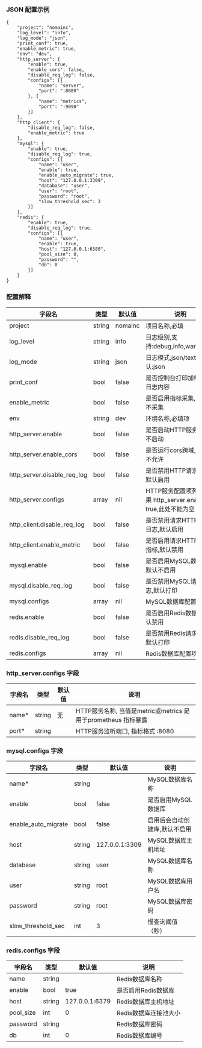 
### JSON 配置示例

```
{
	"project": "nomainc",
	"log_level": "info",
	"log_mode": "json",
	"print_conf": true,
	"enable_metric": true,
	"env": "dev",
	"http_server": {
		"enable": true,
		"enable_cors": false,
		"disable_req_log": false,
		"configs": [{
			"name": "server",
			"port": ":8080"
		}, {
			"name": "metrics",
			"port": ":9090"
		}]
	},
	"http_client": {
		"disable_req_log": false,
		"enable_metric": true
	},
	"mysql": {
		"enable": true,
		"disable_req_log": true,
		"configs": [{
			"name": "user",
			"enable": true,
			"enable_auto_migrate": true,
			"host": "127.0.0.1:3309",
			"database": "user",
			"user": "root",
			"password": "root",
			"slow_threshold_sec": 3
		}]
	},
	"redis": {
		"enable": true,
		"disable_req_log": true,
		"configs": [{
			"name": "user",
			"enable": true,
			"host": "127.0.0.1:6380",
			"pool_size": 0,
			"password": "",
			"db": 0
		}]
	}
}
```

### 配置解释

| 字段名 | 类型 | 默认值 | 说明 |
|--------|------|--------|------|
| project | string | nomainc | 项目名称,必填 |
| log_level | string | info | 日志级别,支持:debug,info,warn,error|
| log_mode | string | json | 日志模式,json/text,默认:json |
| print_conf | bool | false | 是否控制台打印加载后的日志内容 |
| enable_metric | bool | false | 是否启用指标采集,默认:不采集 |
| env | string | dev | 环境名称,必填项 |
| http_server.enable | bool | false | 是否启动HTTP服务,默认不启动 |
| http_server.enable_cors | bool | false | 是否运行cors跨域, 默认不允许 |
| http_server.disable_req_log | bool | false | 是否禁用HTTP请求日志,默认启用 |
| http_server.configs | array | nil | HTTP服务配置项列表, 如果 http_server.enable 为true,此处不能为空 |
| http_client.disable_req_log | bool | false | 是否禁用请求HTTP请求日志,默认启用 |
| http_client.enable_metric | bool | false | 是否启用请求HTTP请求指标,默认禁用 |
| mysql.enable | bool | false | 是否启用MySQL数据库,默认不启用 |
| mysql.disable_req_log | bool | false | 是否禁用MySQL请求日志,默认打印 |
| mysql.configs | array | nil | MySQL数据库配置项列表 |
| redis.enable | bool | false | 是否启用Redis数据库,默认禁用 |
| redis.disable_req_log | bool | false | 是否禁用Redis请求日志,默认打印 |
| redis.configs | array | nil | Redis数据库配置项列表 |

### http_server.configs 字段

| 字段名 | 类型 | 默认值 | 说明 |
|--------|------|--------|------|
| name* | string | 无 | HTTP服务名称, 当值是metric或metrics 是用于prometheus 指标暴露 |
| port* | string |  | HTTP服务监听端口, 指标格式 :8080 |

### mysql.configs 字段

| 字段名 | 类型 | 默认值 | 说明 |
|--------|------|--------|------|
| name* | string |  | MySQL数据库名称 |
| enable | bool | false | 是否启用MySQL数据库 |
| enable_auto_migrate | bool | false | 启用后会自动创建库,默认不启用 |
| host | string | 127.0.0.1:3309 | MySQL数据库主机地址 |
| database | string | user | MySQL数据库名称 |
| user | string | root | MySQL数据库用户名 |
| password | string | root | MySQL数据库密码 |
| slow_threshold_sec | int | 3 | 慢查询阈值（秒） |

### redis.configs 字段

| 字段名 | 类型 | 默认值 | 说明 |
|--------|------|--------|------|
| name | string |  | Redis数据库名称 |
| enable | bool | true | 是否启用Redis数据库 |
| host | string | 127.0.0.1:6379 | Redis数据库主机地址 |
| pool_size | int | 0 | Redis数据库连接池大小 |
| password | string |  | Redis数据库密码 |
| db | int | 0 | Redis数据库编号 |
